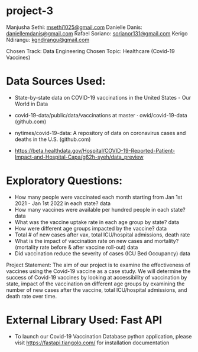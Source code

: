 # project-3

Manjusha Sethi: msethi1025@gmail.com 
Danielle Danis: daniellemdanis@gmail.com
Rafael Soriano: sorianor131@gmail.com 
Kerigo Ndirangu: kgndirangu@gmail.com 

Chosen Track: Data Engineering
Chosen Topic: Healthcare (Covid-19 Vaccines)

# Data Sources Used: 

- State-by-state data on COVID-19 vaccinations in the United States - Our World in Data 

- covid-19-data/public/data/vaccinations at master · owid/covid-19-data (github.com) 

- nytimes/covid-19-data: A repository of data on coronavirus cases and deaths in the U.S. (github.com) 

- https://beta.healthdata.gov/Hospital/COVID-19-Reported-Patient-Impact-and-Hospital-Capa/g62h-syeh/data_preview


# Exploratory Questions:
- How many people were vaccinated each month starting from Jan 1st 2021 - Jan 1st 2022 in each state? data
- How many vaccines were available per hundred people in each state? data
- What was the vaccine uptake rate in each age group by state? data
- How were different age groups impacted by the vaccine? data
- Total # of new cases after vax, total ICU/hospital admissions, death rate
- What is the impact of vaccination rate on new cases and mortality? (mortality rate before & after vaccine roll-out) data
- Did vaccination reduce the severity of cases (ICU Bed Occupancy) data

Project Statement: The aim of our project is to examine the effectiveness of vaccines using the Covid-19 vaccine as a case study. We will determine the success of Covid-19 vaccines  by looking at accessibility of vaccination by state, impact of the vaccination on different age groups by examining the number of new cases after the vaccine, total ICU/hospital admissions, and death rate over time.

# External Library Used: Fast API
- To launch our Covid-19 Vaccination Database python application, please visit https://fastapi.tiangolo.com/ for installation documentation
